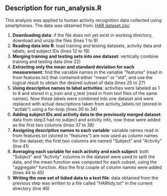 ## Description for run_analysis.R

This analysis was applied to human activity recognition data collected using smartphones.
The data was obtained from: 
<a href="https://d396qusza40orc.cloudfront.net/getdata%2Fprojectfiles%2FUCI%20HAR%20Dataset.zip">HAR dataset.zip/</a>

<ol>
<li><b>Downloading data</b>: if the file does not yet exist in working directory, download and unzip the files (lines 1 to 9) </li>
<li><b>Reading data into R</b>: load training and testing datasets, activity data and labels, and subject IDs (lines 12 to 19) </li>
<li><b>Merging training and testing sets into one dataset</b>: vertically combine training and testing data (line 22) </li>
<li><b>Extracting only the mean and standard deviation for each measurement</b>: find the variable names in the variable "features" (read in from features.txt) that contained either "mean" or "std", and use the logical result to obtain the desired subset of data (lines 25 to 27) </li>
<li><b>Using descriptive names to label activities</b>: activities were labeled as 1 to 6 and stored in y_train and y_test (read in from text files of the same names). Now these labels were combined into one dataset and were replaced with actual descriptions taken from activity_labels.txt (stored in "actlab") using a for-loop (lines 30 to 34) </li>
<li><b>Adding subject IDs and activity data to the previously merged dataset</b>: data from step3 had no subject and activity info, now these were added as the first two columns (lines 37 to 38) </li>
<li><b>Assigning descriptive names to each variable</b>: variable names read in from features.txt (stored in "features") are now used as column names for the dataset; the first two columns are named "Subject" and "Activity" (line 41) </li>
<li><b>Averaging each variable for each activity and each subject</b>: both "Subject" and "Activity" columns in the dataset were used to split the data, and the mean function was computed for each subset, using the "aggregate" function. Also the first couple of column names were added (lines 44 to 45) </li>
<li><b>Writing the new set of tidied data to a text file</b>: data obtained from the previous step was written to a file called "HARtidy.txt" in the current directory (line 46) </li>
</ol>
